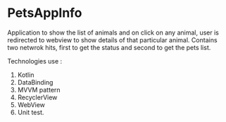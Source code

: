 # PetsAppInfo
Application to show the list of animals and on click on any animal, user is redirected to webview to show details of that particular animal.
Contains two netwrok hits, first to get the status and second to get the pets list.

Technologies use : 
1) Kotlin
2) DataBinding
3) MVVM pattern
4) RecyclerView
5) WebView
6) Unit test.
